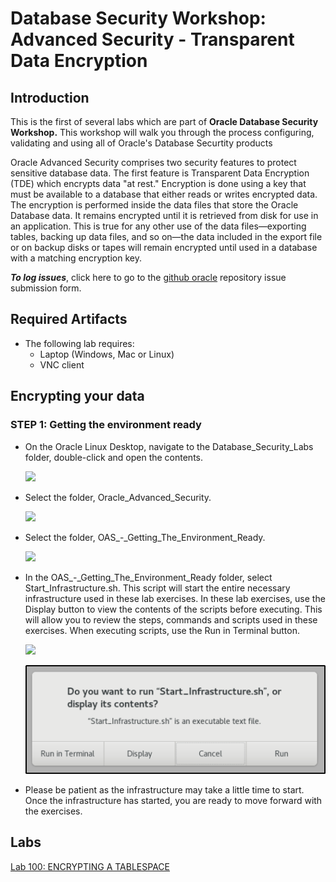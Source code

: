 # Database Security Workshop: Advanced Security - Transparent Data Encryption

## Introduction

This is the first of several labs which are part of **Oracle Database Security Workshop.** This workshop will walk you through the process configuring, validating and using all of Oracle's Database Securtity products

Oracle Advanced Security comprises two security features to protect sensitive database data. The first feature is Transparent Data Encryption (TDE) which encrypts data "at rest." Encryption is done using a key that must be available to a database that either reads or writes encrypted data. The encryption is performed inside the data files that store the Oracle Database data. It remains encrypted until it is retrieved from disk for use in an application. This is true for any other use of the data files—exporting tables, backing up data files, and so on—the data included in the export file or on backup disks or tapes will remain encrypted until used in a database with a matching encryption key.

***To log issues***, click here to go to the [github oracle](https://github.com/oracle/learning-library/issues/new) repository issue submission form.


## Required Artifacts

- The following lab requires:
  - Laptop (Windows, Mac or Linux)
  - VNC client

## Encrypting your data

### **STEP 1**: Getting the environment ready

- On the Oracle Linux Desktop, navigate to the Database_Security_Labs folder, double-click and open the contents. 

    ![](images/001.png)

- Select the folder, Oracle_Advanced_Security.

  ![](images/003.png)

- Select the folder, OAS_-_Getting_The_Environment_Ready.

  ![](images/004.png)

- In the OAS_-_Getting_The_Environment_Ready folder, select Start_Infrastructure.sh.  This script will start the entire necessary infrastructure used in these lab exercises. In these lab exercises, use the Display button to view the contents of the scripts before executing.  This will allow you to review the steps, commands and scripts used in these exercises.  When executing scripts, use the Run in Terminal button.

  ![](images/005.png)

  ![](images/006.png)

- Please be patient as the infrastructure may take a little time to start.  Once the infrastructure has started, you are ready to move forward with the exercises.

## Labs

[Lab 100: ENCRYPTING A TABLESPACE](100%2FREADME.md)

